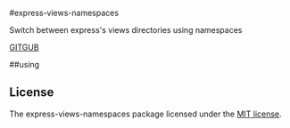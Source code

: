 #express-views-namespaces

Switch between express's views directories using namespaces

[GITGUB](https://github.com/Gami-404/express-views-namespaces)

##using 
   

## License

The express-views-namespaces package licensed under the [MIT license](https://opensource.org/licenses/MIT).
